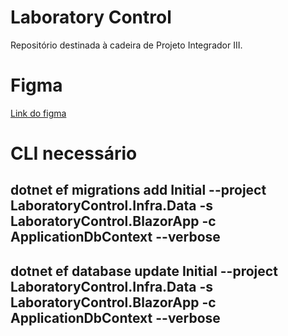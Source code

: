 # Laboratory Control
Repositório destinada à cadeira de Projeto Integrador III.

# Figma
[Link do figma](https://www.figma.com/file/W1Eo6fM6IcUvCbVwomsApz/Laboratory-Control?type=design&node-id=0-1&mode=design&t=vvdwZbHmEQLEA02V-0)

# CLI necessário

## dotnet ef migrations add Initial --project LaboratoryControl.Infra.Data -s LaboratoryControl.BlazorApp -c ApplicationDbContext --verbose

## dotnet ef database update Initial --project LaboratoryControl.Infra.Data -s LaboratoryControl.BlazorApp -c ApplicationDbContext --verbose
